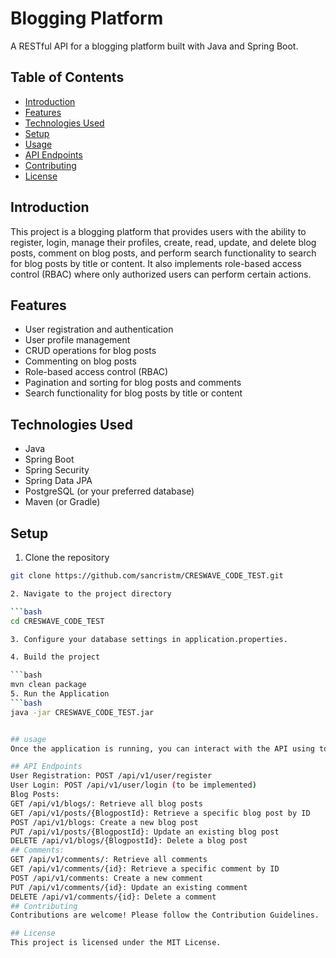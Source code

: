 # Blogging Platform

A RESTful API for a blogging platform built with Java and Spring Boot.

## Table of Contents

- [Introduction](#introduction)
- [Features](#features)
- [Technologies Used](#technologies-used)
- [Setup](#setup)
- [Usage](#usage)
- [API Endpoints](#api-endpoints)
- [Contributing](#contributing)
- [License](#license)

## Introduction

This project is a blogging platform that provides users with the ability to register, login, manage their profiles, create, read, update, and delete blog posts, comment on blog posts, and perform search functionality to search for blog posts by title or content. It also implements role-based access control (RBAC) where only authorized users can perform certain actions.

## Features

- User registration and authentication
- User profile management
- CRUD operations for blog posts
- Commenting on blog posts
- Role-based access control (RBAC)
- Pagination and sorting for blog posts and comments
- Search functionality for blog posts by title or content

## Technologies Used

- Java
- Spring Boot
- Spring Security
- Spring Data JPA
- PostgreSQL (or your preferred database)
- Maven (or Gradle)

## Setup

1. Clone the repository

```bash
git clone https://github.com/sancristm/CRESWAVE_CODE_TEST.git

2. Navigate to the project directory

```bash
cd CRESWAVE_CODE_TEST

3. Configure your database settings in application.properties.

4. Build the project

```bash
mvn clean package
5. Run the Application
```bash
java -jar CRESWAVE_CODE_TEST.jar


## usage 
Once the application is running, you can interact with the API using tools like Postman or cURL. You can register users, login, create blog posts, comment on blog posts, etc. See the API Endpoints section for details on available endpoints and their usage.

## API Endpoints
User Registration: POST /api/v1/user/register
User Login: POST /api/v1/user/login (to be implemented)
Blog Posts:
GET /api/v1/blogs/: Retrieve all blog posts
GET /api/v1/posts/{BlogpostId}: Retrieve a specific blog post by ID
POST /api/v1/blogs: Create a new blog post
PUT /api/v1/posts/{BlogpostId}: Update an existing blog post
DELETE /api/v1/blogs/{BlogpostId}: Delete a blog post
## Comments:
GET /api/v1/comments/: Retrieve all comments
GET /api/v1/comments/{id}: Retrieve a specific comment by ID
POST /api/v1/comments: Create a new comment
PUT /api/v1/comments/{id}: Update an existing comment
DELETE /api/v1/comments/{id}: Delete a comment
## Contributing
Contributions are welcome! Please follow the Contribution Guidelines.

## License
This project is licensed under the MIT License.

